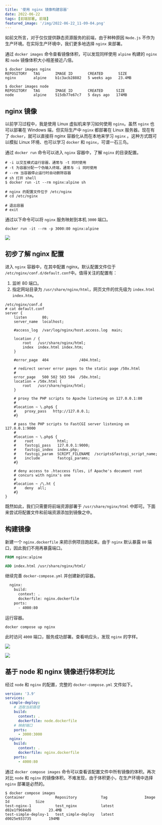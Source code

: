 ```yaml
---
title: '使用 nginx 镜像构建容器'
date: 2022-06-22
tags: [前端部署, 前端]
featured_image: '/img/2022-06-22_11-09-04.png'
---
```


如前文所言，对于仅仅提供静态资源服务的前端，由于种种原因 `Node.js` 不作为生产环境。在实际生产环境中，我们更多地选择 `nginx` 来部署。

通过 `docker images` 命令查看镜像体积，可以发现同样使用 `alpine` 构建的 `nginx` 和 `node` 镜像体积大小相差接近八倍。

```shell
$ docker images nginx
REPOSITORY   TAG       IMAGE ID       CREATED       SIZE
nginx        alpine    b1c3acb28882   5 weeks ago   23.4MB
```

```shell
$ docker images node
REPOSITORY   TAG       IMAGE ID       CREATED      SIZE
node         alpine    515db77e67c7   5 days ago   174MB
```

## nginx 镜像

以前学习过程中，我是使用 Linux 虚拟机来学习如何使用 `nginx`。虽然 `nginx` 也可以部署在 Windows 端，但实际生产中 `nginx` 都部署在 Linux 服务器。现在有了 `docker`，就可以直接将 nginx 容器化从而在本地来学习 `nginx` 。这种方式既可以模拟 Linux 环境、也可以学习 `docker` 和 `nginx`，可谓一石三鸟。

通过 `docker run` 命令可以进入 `nginx` 容器中，了解 `nginx` 的目录配置。

```shell
# -i 以交互模式运行容器，通常与 -t 同时使用
# -t 为容器分配一个伪输入终端，通常与 -i 同时使用
# --rm 当容器停止运行时自动删除容器
# sh 打开 shell
$ docker run -it --rm nginx:alpine sh

# nginx 的配置文件位于 /etc/nginx
# cd /etc/nginx

# 退出容器
# exit
```

通过以下命令可以将 `nginx` 服务映射到本机 `3000` 端口。

```shell
docker run -it --rm -p 3000:80 nginx:alpine
```

![](/img/2022-06-22_11-09-04.png)

## 初步了解 nginx 配置

进入 `nginx` 容器中，在其中配置 nginx。默认配置文件位于 `/etc/nginx/conf.d/default.conf`中。值得关注的配置有：

1. 监听 80 端口。
2. 指定网站目录为 `/usr/share/nginx/html`，网页文件的优先级为 `index.html index.htm`。

```shell
/etc/nginx/conf.d
# cat default.conf
server {
    listen       80;
    server_name  localhost;

    #access_log  /var/log/nginx/host.access.log  main;

    location / {
        root   /usr/share/nginx/html;
        index  index.html index.htm;
    }

    #error_page  404              /404.html;

    # redirect server error pages to the static page /50x.html
    #
    error_page   500 502 503 504  /50x.html;
    location = /50x.html {
        root   /usr/share/nginx/html;
    }

    # proxy the PHP scripts to Apache listening on 127.0.0.1:80
    #
    #location ~ \.php$ {
    #    proxy_pass   http://127.0.0.1;
    #}

    # pass the PHP scripts to FastCGI server listening on 127.0.0.1:9000
    #
    #location ~ \.php$ {
    #    root           html;
    #    fastcgi_pass   127.0.0.1:9000;
    #    fastcgi_index  index.php;
    #    fastcgi_param  SCRIPT_FILENAME  /scripts$fastcgi_script_name;
    #    include        fastcgi_params;
    #}

    # deny access to .htaccess files, if Apache's document root
    # concurs with nginx's one
    #
    #location ~ /\.ht {
    #    deny  all;
    #}
}
```

既然如此，我们只需要将前端资源部署于 `/usr/share/nginx/html` 中即可。下面来尝试将配置文件和前端资源添加到镜像之中。

## 构建镜像

新建一个 `nginx.dockerfile` 来把示例项目跑起来。由于 `nginx` 默认暴露 `80` 端口，因此我们不用再暴露端口。

```dockerfile
FROM nginx:alpine

ADD index.html /usr/share/nginx/html/
```

继续完善 `docker-compose.yml` 并创建新的容器。

```dockerfile
  nginx:
    build:
      context: .
      dockerfile: nginx.dockerfile
    ports:
      - 4000:80
```

运行容器。

```shell
docker compose up nginx
```

此时访问 `4000` 端口，服务成功部署。查看响应头，发现 `nginx` 的字样。

![](/img/2022-06-22_11-21-47.png)

![](/img/2022-06-22_11-21-55.png)

## 基于 node 和 nginx 镜像进行体积对比

经过 `node` 和 `nginx` 的配置，完整的 `docker-compose.yml` 文件如下。

```yml
version: '3.9'
services:
  simple-deploy:
    # 选取当前路径
    build:
      context: .
      dockerfile: node.dockerfile
    # 映射端口
    ports:
      - 3000:3000
  nginx:
    build:
      context: .
      dockerfile: nginx.dockerfile
    ports:
      - 4000:80
```

通过 `docker compose images` 命令可以查看该配置文件中所有镜像的体积。再次对比 `node` 和 `nginx` 的镜像体积。不难发现，由于体积更小，在生产环境中选择 `nginx` 部署是必然的。

```shell
$ docker compose images
Container              Repository           Tag                 Image Id            Size
test-nginx-1           test_nginx           latest              d02e1f9684d6        23.4MB
test-simple-deploy-1   test_simple-deploy   latest              d0025e933735        194MB
```
